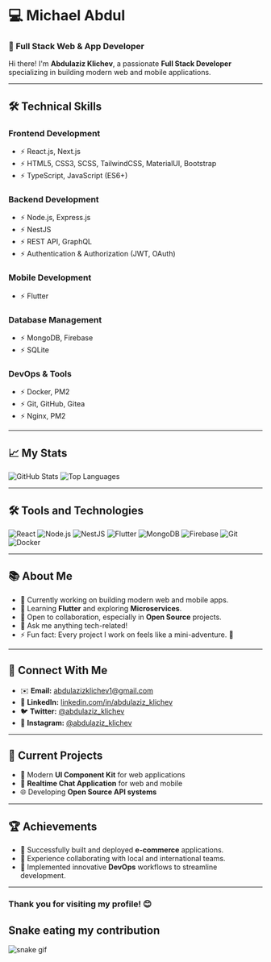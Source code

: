 # 💻 Michael Abdul

### 🚀 Full Stack Web & App Developer

Hi there! I'm **Abdulaziz Klichev**, a passionate **Full Stack Developer** specializing in building modern web and mobile applications.

---

## 🛠️ Technical Skills

### **Frontend Development**
- ⚡ React.js, Next.js
- ⚡ HTML5, CSS3, SCSS, TailwindCSS, MaterialUI, Bootstrap
- ⚡ TypeScript, JavaScript (ES6+)

### **Backend Development**
- ⚡ Node.js, Express.js
- ⚡ NestJS
- ⚡ REST API, GraphQL
- ⚡ Authentication & Authorization (JWT, OAuth)

### **Mobile Development**
- ⚡ Flutter

### **Database Management**
- ⚡ MongoDB, Firebase
- ⚡ SQLite

### **DevOps & Tools**
- ⚡ Docker, PM2
- ⚡ Git, GitHub, Gitea
- ⚡ Nginx, PM2

---

## 📈 My Stats

![GitHub Stats](https://github-readme-stats.vercel.app/api?username=michael-abdul&show_icons=true&theme=radical&count_private=true)
![Top Languages](https://github-readme-stats.vercel.app/api/top-langs/?username=michael-abdul&layout=compact&theme=radical)

---

## 🛠️ Tools and Technologies

![React](https://img.shields.io/badge/-React-61DAFB?logo=react&logoColor=white&style=flat-square)
![Node.js](https://img.shields.io/badge/-Node.js-339933?logo=node.js&logoColor=white&style=flat-square)
![NestJS](https://img.shields.io/badge/-NestJS-E0234E?logo=nestjs&logoColor=white&style=flat-square)
![Flutter](https://img.shields.io/badge/-Flutter-02569B?logo=flutter&logoColor=white&style=flat-square)
![MongoDB](https://img.shields.io/badge/-MongoDB-47A248?logo=mongodb&logoColor=white&style=flat-square)
![Firebase](https://img.shields.io/badge/-Firebase-FFCA28?logo=firebase&logoColor=white&style=flat-square)
![Git](https://img.shields.io/badge/-Git-F05032?logo=git&logoColor=white&style=flat-square)
![Docker](https://img.shields.io/badge/-Docker-2496ED?logo=docker&logoColor=white&style=flat-square)

---

## 📚 About Me

- 🔭 Currently working on building modern web and mobile apps.
- 🌱 Learning **Flutter** and exploring **Microservices**.
- 👯 Open to collaboration, especially in **Open Source** projects.
- 💬 Ask me anything tech-related!
- ⚡ Fun fact: Every project I work on feels like a mini-adventure. 🚀

---

## 🔗 Connect With Me

- ✉️ **Email:** [abdulazizklichev1@gmail.com](mailto:abdulazizklichev1@gmail.com)
- 💼 **LinkedIn:** [linkedin.com/in/abdulaziz_klichev](https://linkedin.com/in/abdulaziz_klichev)
- 🐦 **Twitter:** [@abdulaziz_klichev](https://twitter.com/abdulaziz_klichev)
- 📸 **Instagram:** [@abdulaziz_klichev](https://instagram.com/abdulaziz_klichev)

---

## 🧠 Current Projects

- 🚀 Modern **UI Component Kit** for web applications
- 📱 **Realtime Chat Application** for web and mobile
- 🌐 Developing **Open Source API systems**

---

## 🏆 Achievements

- 🌟 Successfully built and deployed **e-commerce** applications.
- 🌟 Experience collaborating with local and international teams.
- 🌟 Implemented innovative **DevOps** workflows to streamline development.

---

### Thank you for visiting my profile! 😊


## Snake eating my contribution
![snake gif](https://github.com/michael-abdul/michael-abdul/blob/output/github-contribution-grid-snake.gif)
